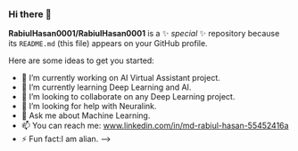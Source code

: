 ### Hi there 👋

**RabiulHasan0001/RabiulHasan0001** is a ✨ _special_ ✨ repository because its `README.md` (this file) appears on your GitHub profile.

Here are some ideas to get you started:

- 🔭 I’m currently working on AI Virtual Assistant project.
- 🌱 I’m currently learning  Deep Learning and AI.
- 👯 I’m looking to collaborate on any Deep Learning project.
- 🤔 I’m looking for help with Neuralink.
- 💬 Ask me about Machine Learning.
- 📫 You can reach me: www.linkedin.com/in/md-rabiul-hasan-55452416a
- ⚡ Fun fact:I am alian.
-->
